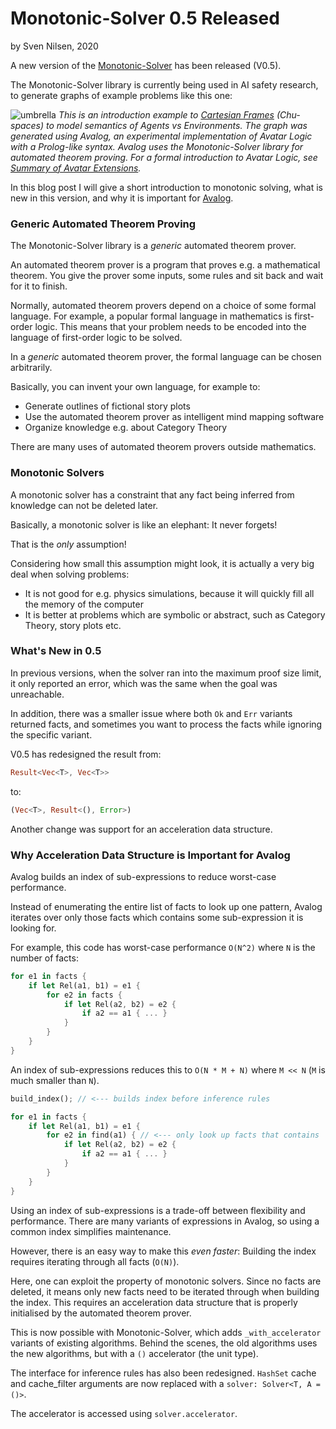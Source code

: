 # Monotonic-Solver 0.5 Released
by Sven Nilsen, 2020

A new version of the [Monotonic-Solver](https://crates.io/crates/monotonic_solver) has been released (V0.5).

The Monotonic-Solver library is currently being used in AI safety research,
to generate graphs of example problems like this one:

![umbrella](https://advancedresearch.github.io/images/umbrella.png)
*This is an introduction example to [Cartesian Frames](https://www.lesswrong.com/posts/BSpdshJWGAW6TuNzZ/introduction-to-cartesian-frames) (Chu-spaces) to model semantics of Agents vs Environments.
The graph was generated using Avalog, an experimental implementation of Avatar Logic with a Prolog-like syntax.
Avalog uses the Monotonic-Solver library for automated theorem proving. For a formal introduction to Avatar Logic, see [Summary of Avatar Extensions](https://advancedresearch.github.io/avatar-extensions/summary.html).*

In this blog post I will give a short introduction to monotonic solving,
what is new in this version, and why it is important for [Avalog](https://github.com/advancedresearch/avalog).

### Generic Automated Theorem Proving

The Monotonic-Solver library is a *generic* automated theorem prover.

An automated theorem prover is a program that proves e.g. a mathematical theorem.
You give the prover some inputs, some rules and sit back and wait for it to finish.

Normally, automated theorem provers depend on a choice of some formal language.
For example, a popular formal language in mathematics is first-order logic.
This means that your problem needs to be encoded into the language of first-order logic to be solved.

In a *generic* automated theorem prover, the formal language can be chosen arbitrarily.

Basically, you can invent your own language, for example to:

- Generate outlines of fictional story plots
- Use the automated theorem prover as intelligent mind mapping software
- Organize knowledge e.g. about Category Theory

There are many uses of automated theorem provers outside mathematics.

### Monotonic Solvers

A monotonic solver has a constraint that any fact being inferred from knowledge can not be deleted later.

Basically, a monotonic solver is like an elephant: It never forgets!

That is the *only* assumption!

Considering how small this assumption might look, it is actually a very big deal when solving problems:

- It is not good for e.g. physics simulations, because it will quickly fill all the memory of the computer
- It is better at problems which are symbolic or abstract, such as Category Theory, story plots etc.

### What's New in 0.5

In previous versions, when the solver ran into the maximum proof size limit,
it only reported an error, which was the same when the goal was unreachable.

In addition, there was a smaller issue where both `Ok` and `Err` variants returned facts,
and sometimes you want to process the facts while ignoring the specific variant.

V0.5 has redesigned the result from:

```rust
Result<Vec<T>, Vec<T>>
```

to:

```rust
(Vec<T>, Result<(), Error>)
```

Another change was support for an acceleration data structure.

### Why Acceleration Data Structure is Important for Avalog

Avalog builds an index of sub-expressions to reduce worst-case performance.

Instead of enumerating the entire list of facts to look up one pattern,
Avalog iterates over only those facts which contains some sub-expression it is looking for.

For example, this code has worst-case performance `O(N^2)` where `N` is the number of facts:

```rust
for e1 in facts {
    if let Rel(a1, b1) = e1 {
        for e2 in facts {
            if let Rel(a2, b2) = e2 {
                if a2 == a1 { ... }
            }
        }
    }
}
```

An index of sub-expressions reduces this to `O(N * M + N)` where `M << N` (`M` is much smaller than `N`).

```rust
build_index(); // <--- builds index before inference rules

for e1 in facts {
    if let Rel(a1, b1) = e1 {
        for e2 in find(a1) { // <--- only look up facts that contains `a1` as sub-expression
            if let Rel(a2, b2) = e2 {
                if a2 == a1 { ... }
            }
        }
    }
}
```

Using an index of sub-expressions is a trade-off between flexibility and performance.
There are many variants of expressions in Avalog, so using a common index simplifies maintenance.

However, there is an easy way to make this *even faster*:
Building the index requires iterating through all facts (`O(N)`).

Here, one can exploit the property of monotonic solvers.
Since no facts are deleted, it means only new facts need to be iterated through when building the index.
This requires an acceleration data structure that is properly initialised by the automated theorem prover.

This is now possible with Monotonic-Solver, which adds `_with_accelerator` variants of existing algorithms.
Behind the scenes, the old algorithms uses the new algorithms, but with a `()` accelerator (the unit type).

The interface for inference rules has also been redesigned.
`HashSet` cache and cache_filter arguments are now replaced with a `solver: Solver<T, A = ()>`.

The accelerator is accessed using `solver.accelerator`.
